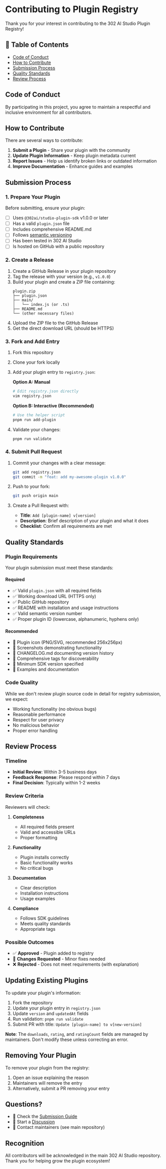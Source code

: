 # Contributing to Plugin Registry

Thank you for your interest in contributing to the 302 AI Studio Plugin Registry!

## 📌 Table of Contents

- [Code of Conduct](#code-of-conduct)
- [How to Contribute](#how-to-contribute)
- [Submission Process](#submission-process)
- [Quality Standards](#quality-standards)
- [Review Process](#review-process)

## Code of Conduct

By participating in this project, you agree to maintain a respectful and inclusive environment for all contributors.

## How to Contribute

There are several ways to contribute:

1. **Submit a Plugin** - Share your plugin with the community
2. **Update Plugin Information** - Keep plugin metadata current
3. **Report Issues** - Help us identify broken links or outdated information
4. **Improve Documentation** - Enhance guides and examples

## Submission Process

### 1. Prepare Your Plugin

Before submitting, ensure your plugin:

- [ ] Uses `@302ai/studio-plugin-sdk` v1.0.0 or later
- [ ] Has a valid `plugin.json` file
- [ ] Includes comprehensive README.md
- [ ] Follows [semantic versioning](https://semver.org/)
- [ ] Has been tested in 302 AI Studio
- [ ] Is hosted on GitHub with a public repository

### 2. Create a Release

1. Create a GitHub Release in your plugin repository
2. Tag the release with your version (e.g., `v1.0.0`)
3. Build your plugin and create a ZIP file containing:
   ```
   plugin.zip
   ├── plugin.json
   ├── main/
   │   └── index.js (or .ts)
   ├── README.md
   └── (other necessary files)
   ```
4. Upload the ZIP file to the GitHub Release
5. Get the direct download URL (should be HTTPS)

### 3. Fork and Add Entry

1. Fork this repository
2. Clone your fork locally
3. Add your plugin entry to `registry.json`:

   **Option A: Manual**

   ```bash
   # Edit registry.json directly
   vim registry.json
   ```

   **Option B: Interactive (Recommended)**

   ```bash
   # Use the helper script
   pnpm run add-plugin
   ```

4. Validate your changes:
   ```bash
   pnpm run validate
   ```

### 4. Submit Pull Request

1. Commit your changes with a clear message:

   ```bash
   git add registry.json
   git commit -m "feat: add my-awesome-plugin v1.0.0"
   ```

2. Push to your fork:

   ```bash
   git push origin main
   ```

3. Create a Pull Request with:
   - **Title**: `Add [plugin-name] v[version]`
   - **Description**: Brief description of your plugin and what it does
   - **Checklist**: Confirm all requirements are met

## Quality Standards

### Plugin Requirements

Your plugin submission must meet these standards:

#### Required

- ✅ Valid `plugin.json` with all required fields
- ✅ Working download URL (HTTPS only)
- ✅ Public GitHub repository
- ✅ README with installation and usage instructions
- ✅ Valid semantic version number
- ✅ Proper plugin ID (lowercase, alphanumeric, hyphens only)

#### Recommended

- 🌟 Plugin icon (PNG/SVG, recommended 256x256px)
- 🌟 Screenshots demonstrating functionality
- 🌟 CHANGELOG.md documenting version history
- 🌟 Comprehensive tags for discoverability
- 🌟 Minimum SDK version specified
- 🌟 Examples and documentation

### Code Quality

While we don't review plugin source code in detail for registry submission, we expect:

- Working functionality (no obvious bugs)
- Reasonable performance
- Respect for user privacy
- No malicious behavior
- Proper error handling

## Review Process

### Timeline

- **Initial Review**: Within 3-5 business days
- **Feedback Response**: Please respond within 7 days
- **Final Decision**: Typically within 1-2 weeks

### Review Criteria

Reviewers will check:

1. **Completeness**
   - All required fields present
   - Valid and accessible URLs
   - Proper formatting

2. **Functionality**
   - Plugin installs correctly
   - Basic functionality works
   - No critical bugs

3. **Documentation**
   - Clear description
   - Installation instructions
   - Usage examples

4. **Compliance**
   - Follows SDK guidelines
   - Meets quality standards
   - Appropriate tags

### Possible Outcomes

- ✅ **Approved** - Plugin added to registry
- 📝 **Changes Requested** - Minor fixes needed
- ❌ **Rejected** - Does not meet requirements (with explanation)

## Updating Existing Plugins

To update your plugin's information:

1. Fork the repository
2. Update your plugin entry in `registry.json`
3. Update `version` and `updatedAt` fields
4. Run validation: `pnpm run validate`
5. Submit PR with title: `Update [plugin-name] to v[new-version]`

**Note**: The `downloads`, `rating`, and `ratingCount` fields are managed by maintainers. Don't modify these unless correcting an error.

## Removing Your Plugin

To remove your plugin from the registry:

1. Open an issue explaining the reason
2. Maintainers will remove the entry
3. Alternatively, submit a PR removing your entry

## Questions?

- 📖 Check the [Submission Guide](./SUBMISSION_GUIDE.md)
- 💬 Start a [Discussion](https://github.com/302ai/302-AI-Studio-SV/discussions)
- 📧 Contact maintainers (see main repository)

## Recognition

All contributors will be acknowledged in the main 302 AI Studio repository. Thank you for helping grow the plugin ecosystem!
